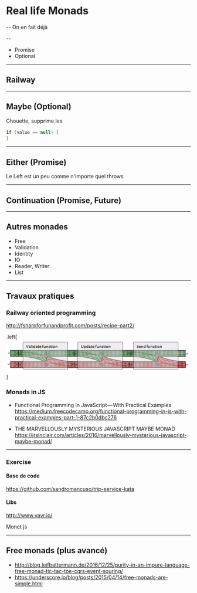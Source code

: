 # Real life Monads

--
On en fait déjà

--
- Promise
- Optional

---
## Railway

---
## Maybe (Optional)
Chouette, supprime les 

```java
if (value == null) {
}
``` 

---
## Either (Promise)
Le Left est un peu comme n'importe quel throws

---
## Continuation (Promise, Future)

---
## Autres monades
- Free
- Validation
- Identity
- IO
- Reader, Writer
- List

---
## Travaux pratiques
### Railway oriented programming 
http://fsharpforfunandprofit.com/posts/recipe-part2/

.left[![Center-aligned image](Recipe_Railway_Transparent.png)]

### Monads in JS
- Functional Programming In JavaScript — With Practical Examples https://medium.freecodecamp.org/functional-programming-in-js-with-practical-examples-part-1-87c2b0dbc276

- THE MARVELLOUSLY MYSTERIOUS JAVASCRIPT MAYBE MONAD https://jrsinclair.com/articles/2016/marvellously-mysterious-javascript-maybe-monad/

---
### Exercise
#### Base de code
https://github.com/sandromancuso/trip-service-kata

#### Libs
http://www.vavr.io/

Monet js

---
## Free monads (plus avancé)
- http://blog.leifbattermann.de/2016/12/25/purity-in-an-impure-language-free-monad-tic-tac-toe-cqrs-event-souring/
- https://underscore.io/blog/posts/2015/04/14/free-monads-are-simple.html